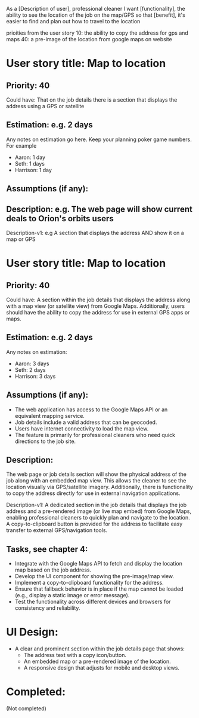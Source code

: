 As a [Description of user], professional cleaner
I want [functionality], the ability to see the location of the job on the map/GPS
so that [benefit], it's easier to find and plan out how to travel to the location

prioities from the user story
10: the ability to copy the address for gps and maps
40: a pre-image of the location from google maps on website

# User story title: Map to location

## Priority: 40
Could have:
That on the job details there is a section that displays the address using a GPS or satellite 


## Estimation: e.g. 2 days
Any notes on estimation go here. Keep your planning poker game numbers. For example
* Aaron: 1 day
* Seth: 1 days
* Harrison: 1 day


## Assumptions (if any):

## Description: e.g. The web page will show current deals to Orion's orbits users

Description-v1: e.g A section that displays the address AND show it on a map or GPS 
# User story title: Map to location

## Priority: 40
Could have:
A section within the job details that displays the address along with a map view (or satellite view) from Google Maps. Additionally, users should have the ability to copy the address for use in external GPS apps or maps.

## Estimation: e.g. 2 days
Any notes on estimation:
* Aaron: 3 days
* Seth: 2 days
* Harrison: 3 days

## Assumptions (if any):
- The web application has access to the Google Maps API or an equivalent mapping service.
- Job details include a valid address that can be geocoded.
- Users have internet connectivity to load the map view.
- The feature is primarily for professional cleaners who need quick directions to the job site.

## Description:
The web page or job details section will show the physical address of the job along with an embedded map view. This allows the cleaner to see the location visually via GPS/satellite imagery. Additionally, there is functionality to copy the address directly for use in external navigation applications.

Description-v1:
A dedicated section in the job details that displays the job address and a pre-rendered image (or live map embed) from Google Maps, enabling professional cleaners to quickly plan and navigate to the location. A copy-to-clipboard button is provided for the address to facilitate easy transfer to external GPS/navigation tools.

## Tasks, see chapter 4:
- Integrate with the Google Maps API to fetch and display the location map based on the job address.
- Develop the UI component for showing the pre-image/map view.
- Implement a copy-to-clipboard functionality for the address.
- Ensure that fallback behavior is in place if the map cannot be loaded (e.g., display a static image or error message).
- Test the functionality across different devices and browsers for consistency and reliability.

# UI Design:
- A clear and prominent section within the job details page that shows:
  - The address text with a copy icon/button.
  - An embedded map or a pre-rendered image of the location.
  - A responsive design that adjusts for mobile and desktop views.

# Completed:
(Not completed)
